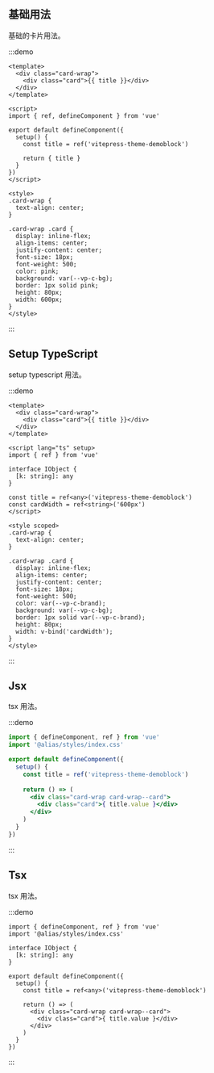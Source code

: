 ## 基础用法 <Badge type="info" text="default" />

基础的卡片用法。

:::demo

```vue
<template>
  <div class="card-wrap">
    <div class="card">{{ title }}</div>
  </div>
</template>

<script>
import { ref, defineComponent } from 'vue'

export default defineComponent({
  setup() {
    const title = ref('vitepress-theme-demoblock')

    return { title }
  }
})
</script>

<style>
.card-wrap {
  text-align: center;
}

.card-wrap .card {
  display: inline-flex;
  align-items: center;
  justify-content: center;
  font-size: 18px;
  font-weight: 500;
  color: pink;
  background: var(--vp-c-bg);
  border: 1px solid pink;
  height: 80px;
  width: 600px;
}
</style>
```

:::


## Setup TypeScript <Badge type="tip" text="^2.3.0" />

setup typescript 用法。

:::demo

```vue
<template>
  <div class="card-wrap">
    <div class="card">{{ title }}</div>
  </div>
</template>

<script lang="ts" setup>
import { ref } from 'vue'

interface IObject {
  [k: string]: any
}

const title = ref<any>('vitepress-theme-demoblock')
const cardWidth = ref<string>('600px')
</script>

<style scoped>
.card-wrap {
  text-align: center;
}

.card-wrap .card {
  display: inline-flex;
  align-items: center;
  justify-content: center;
  font-size: 18px;
  font-weight: 500;
  color: var(--vp-c-brand);
  background: var(--vp-c-bg);
  border: 1px solid var(--vp-c-brand);
  height: 80px;
  width: v-bind('cardWidth');
}
</style>
```

:::


## Jsx <Badge type="tip" text="^2.3.0" />

tsx 用法。

:::demo

```jsx
import { defineComponent, ref } from 'vue'
import '@alias/styles/index.css'

export default defineComponent({
  setup() {
    const title = ref('vitepress-theme-demoblock')
    
    return () => (
      <div class="card-wrap card-wrap--card">
        <div class="card">{ title.value }</div>
      </div>
    )
  }
})
```

:::

## Tsx <Badge type="tip" text="^2.3.0" />

tsx 用法。

:::demo

```tsx
import { defineComponent, ref } from 'vue'
import '@alias/styles/index.css'

interface IObject {
  [k: string]: any
}

export default defineComponent({
  setup() {
    const title = ref<any>('vitepress-theme-demoblock')
    
    return () => (
      <div class="card-wrap card-wrap--card">
        <div class="card">{ title.value }</div>
      </div>
    )
  }
})
```

:::

